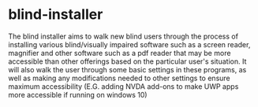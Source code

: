 # blind-installer
The blind installer aims to walk new blind users through the process of installing various blind/visually impaired  software such as a screen reader, magnifier and other software such as a pdf reader  that may be more accessible than other offerings based on the particular user's situation. It will also walk the user through some basic settings in these programs, as well as making any modifications needed to other settings to ensure maximum accessibility (E.G. adding NVDA add-ons to make UWP apps more accessible if running on windows 10)
